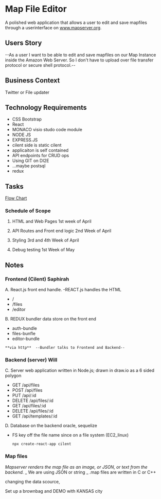 # Map File Editor

A polished web application that allows a user to edit and save mapfiles through a userinterface on www.mapserver.org.

## Users Story

--As a user I want to be able to edit and save mapfiles on our
Map Instance inside the Amazon Web Server. So I don't have to
upload over file transfer protocol or secure shell protocol.--

## Business Context

Twitter or File updater

## Technology Requirements

- CSS Bootstrap
- React
- MONACO visio studo code module
- NODE JS
- EXPRESS.JS
- cilent side is static cilent
- applicaiton is self contained
- API endpoints for CRUD ops
- Using GIT on DI2E
- ...maybe postsql
- redux

## Tasks

[Flow Chart](./assets/mapserver.html)

### Schedule of Scope

1. HTML and Web Pages 1st week of April

2. API Routes and Front end logic 2nd Week of April

3. Styling 3rd and 4th Week of April

4. Debug testing 1st Week of May

## Notes

### Frontend (Cilent) Saphirah

A. React.js front end handle. -REACT.js handles the HTML

- /
- /files
- /editor

B. REDUX bundler data store on the front end

- auth-bundle
- files-bunfle
- editor-bundle

```
**via http**  --Bundler talks to Frontend and Backend--
```

### Backend (server) Will

C. Server web application written in Node.js; drawn in draw.io as a 6 sided polygon

- GET /api/files
- POST /api/files
- PUT /api/:id
- DELETE /api/files/:id
- GET /api/files/:id
- DELETE /api/files/:id
- GET /api/templates/:id

D. Database on the backend oracle, sequelize

- FS key off the file name since on a file system (EC2_linux)

  `npx create-react-app cilent`

### Map files

_Mapserver renders the map file as an image, or JSON, or text from the backend._
_ We are using JSON or string
_ .map files are written in C or C++  
  
changing the data scource,

Set up a brownbag and DEMO with KANSAS city

